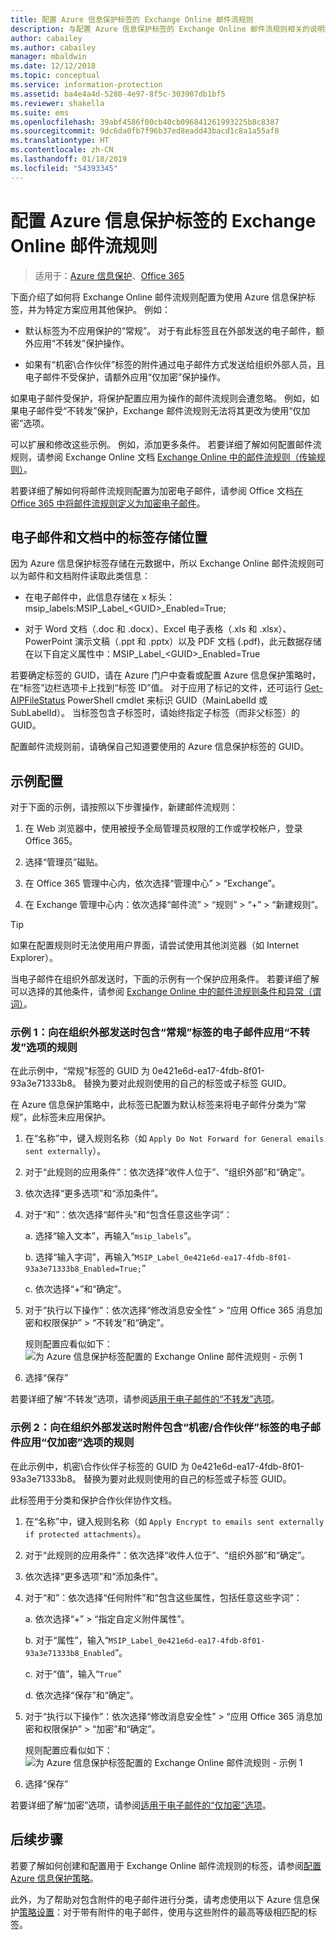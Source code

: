 ```yaml
---
title: 配置 Azure 信息保护标签的 Exchange Online 邮件流规则
description: 与配置 Azure 信息保护标签的 Exchange Online 邮件流规则相关的说明和示例。
author: cabailey
ms.author: cabailey
manager: mbaldwin
ms.date: 12/12/2018
ms.topic: conceptual
ms.service: information-protection
ms.assetid: ba4e4a4d-5280-4e97-8f5c-303907db1bf5
ms.reviewer: shakella
ms.suite: ems
ms.openlocfilehash: 39abf4586f00cb40cb096841261993225b8c8387
ms.sourcegitcommit: 9dc6da0fb7f96b37ed8eadd43bacd1c8a1a55af8
ms.translationtype: HT
ms.contentlocale: zh-CN
ms.lasthandoff: 01/18/2019
ms.locfileid: "54393345"
---
```

# <a name="configuring-exchange-online-mail-flow-rules-for-azure-information-protection-labels"></a>配置 Azure 信息保护标签的 Exchange Online 邮件流规则

>适用于：[Azure 信息保护](https://azure.microsoft.com/pricing/details/information-protection)、[Office 365](https://download.microsoft.com/download/E/C/F/ECF42E71-4EC0-48FF-AA00-577AC14D5B5C/Azure_Information_Protection_licensing_datasheet_EN-US.pdf)

下面介绍了如何将 Exchange Online 邮件流规则配置为使用 Azure 信息保护标签，并为特定方案应用其他保护。 例如：

- 默认标签为不应用保护的“常规”。 对于有此标签且在外部发送的电子邮件，额外应用“不转发”保护操作。

- 如果有“机密\合作伙伴”标签的附件通过电子邮件方式发送给组织外部人员，且电子邮件不受保护，请额外应用“仅加密”保护操作。

如果电子邮件受保护，将保护配置应用为操作的邮件流规则会遭忽略。 例如，如果电子邮件受“不转发”保护，Exchange 邮件流规则无法将其更改为使用“仅加密”选项。  

可以扩展和修改这些示例。 例如，添加更多条件。 若要详细了解如何配置邮件流规则，请参阅 Exchange Online 文档 [Exchange Online 中的邮件流规则（传输规则）](https://technet.microsoft.com/library/jj919238(v=exchg.150).aspx)。

若要详细了解如何将邮件流规则配置为加密电子邮件，请参阅 Office 文档[在 Office 365 中将邮件流规则定义为加密电子邮件](https://support.office.com/article/define-mail-flow-rules-to-encrypt-email-messages-in-office-365-9b7daf19-d5f2-415b-bc43-a0f5f4a585e8)。 

## <a name="where-labels-are-stored-in-emails-and-documents"></a>电子邮件和文档中的标签存储位置

因为 Azure 信息保护标签存储在元数据中，所以 Exchange Online 邮件流规则可以为邮件和文档附件读取此类信息：

- 在电子邮件中，此信息存储在 x 标头：msip_labels:MSIP_Label_\<GUID>_Enabled=True; 

- 对于 Word 文档（.doc 和 .docx）、Excel 电子表格（.xls 和 .xlsx）、PowerPoint 演示文稿（.ppt 和 .pptx）以及 PDF 文档 (.pdf)，此元数据存储在以下自定义属性中：MSIP_Label_\<GUID>_Enabled=True  

若要确定标签的 GUID，请在 Azure 门户中查看或配置 Azure 信息保护策略时，在“标签”边栏选项卡上找到“标签 ID”值。 对于应用了标记的文件，还可运行 [Get-AIPFileStatus](/powershell/module/azureinformationprotection/get-aipfilestatus) PowerShell cmdlet 来标识 GUID（MainLabelId 或 SubLabelId）。 当标签包含子标签时，请始终指定子标签（而非父标签）的 GUID。

配置邮件流规则前，请确保自己知道要使用的 Azure 信息保护标签的 GUID。

## <a name="example-configurations"></a>示例配置

对于下面的示例，请按照以下步骤操作，新建邮件流规则：

1. 在 Web 浏览器中，使用被授予全局管理员权限的工作或学校帐户，登录 Office 365。 

2. 选择“管理员”磁贴。

3. 在 Office 365 管理中心内，依次选择“管理中心” > “Exchange”。

4. 在 Exchange 管理中心内：依次选择“邮件流” > “规则” > “+” > “新建规则”。 

> [!TIP]
> 如果在配置规则时无法使用用户界面，请尝试使用其他浏览器（如 Internet Explorer）。

当电子邮件在组织外部发送时，下面的示例有一个保护应用条件。 若要详细了解可以选择的其他条件，请参阅 [Exchange Online 中的邮件流规则条件和异常（谓词）](https://technet.microsoft.com/library/jj919235(v=exchg.150).aspx)。


### <a name="example-1-rule-that-applies-the-do-not-forward-option-to-emails-that-are-labeled-general-when-they-are-sent-outside-the-organization"></a>示例 1：向在组织外部发送时包含“常规”标签的电子邮件应用“不转发”选项的规则

在此示例中，“常规”标签的 GUID 为 0e421e6d-ea17-4fdb-8f01-93a3e71333b8。 替换为要对此规则使用的自己的标签或子标签 GUID。 

在 Azure 信息保护策略中，此标签已配置为默认标签来将电子邮件分类为“常规”，此标签未应用保护。 

1. 在“名称”中，键入规则名称（如 `Apply Do Not Forward for General emails sent externally`）。
 
2. 对于“此规则的应用条件”：依次选择“收件人位于”、“组织外部”和“确定”。

3. 依次选择“更多选项”和“添加条件”。
 
4. 对于“和”：依次选择“邮件头”和“包含任意这些字词”：
     
    a. 选择“输入文本”，再输入“`msip_labels`”。
     
    b. 选择“输入字词”，再输入“`MSIP_Label_0e421e6d-ea17-4fdb-8f01-93a3e71333b8_Enabled=True;`”
    
    c. 依次选择“+”和“确定”。

5. 对于“执行以下操作”：依次选择“修改消息安全性” > “应用 Office 365 消息加密和权限保护” > “不转发”和“确定”。
    
    规则配置应看似如下：![为 Azure 信息保护标签配置的 Exchange Online 邮件流规则 - 示例 1](./media/aip-exo-rule-ex1.png)

7. 选择“保存” 

若要详细了解“不转发”选项，请参阅[适用于电子邮件的“不转发”选项](configure-usage-rights.md#do-not-forward-option-for-emails)。

### <a name="example-2-rule-that-applies-the-encrypt-only-option-to-emails-when-they-have-attachments-that-are-labeled-confidential--partners-and-these-emails-are-sent-outside-the-organization"></a>示例 2：向在组织外部发送时附件包含“机密/合作伙伴”标签的电子邮件应用“仅加密”选项的规则

在此示例中，机密\合作伙伴子标签的 GUID 为 0e421e6d-ea17-4fdb-8f01-93a3e71333b8。 替换为要对此规则使用的自己的标签或子标签 GUID。 

此标签用于分类和保护合作伙伴协作文档。   

1. 在“名称”中，键入规则名称（如 `Apply Encrypt to emails sent externally if protected attachments`）。
 
2. 对于“此规则的应用条件”：依次选择“收件人位于”、“组织外部”和“确定”。

3. 依次选择“更多选项”和“添加条件”。
 
4. 对于“和”：依次选择“任何附件”和“包含这些属性，包括任意这些字词”：
     
    a. 依次选择“+” > “指定自定义附件属性”。
  
    b. 对于“属性”，输入“`MSIP_Label_0e421e6d-ea17-4fdb-8f01-93a3e71333b8_Enabled`”。
    
    c. 对于“值”，输入“`True`”
    
    d. 依次选择“保存”和“确定”。

5. 对于“执行以下操作”：依次选择“修改消息安全性” > “应用 Office 365 消息加密和权限保护” > “加密”和“确定”。
    
    规则配置应看似如下：![为 Azure 信息保护标签配置的 Exchange Online 邮件流规则 - 示例 1](./media/aip-exo-rule-ex2.png)

6. 选择“保存” 

若要详细了解“加密”选项，请参阅[适用于电子邮件的“仅加密”选项](configure-usage-rights.md#encrypt-only-option-for-emails)。


## <a name="next-steps"></a>后续步骤

若要了解如何创建和配置用于 Exchange Online 邮件流规则的标签，请参阅[配置 Azure 信息保护策略](configure-policy.md)。

此外，为了帮助对包含附件的电子邮件进行分类，请考虑使用以下 Azure 信息保护[策略设置](configure-policy-settings.md)：对于带有附件的电子邮件，使用与这些附件的最高等级相匹配的标签。


